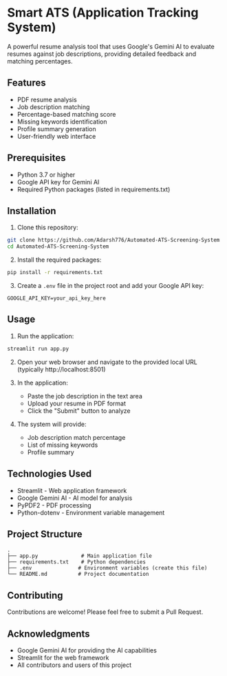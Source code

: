 # Smart ATS (Application Tracking System)

A powerful resume analysis tool that uses Google's Gemini AI to evaluate resumes against job descriptions, providing detailed feedback and matching percentages.

## Features

- PDF resume analysis
- Job description matching
- Percentage-based matching score
- Missing keywords identification
- Profile summary generation
- User-friendly web interface

## Prerequisites

- Python 3.7 or higher
- Google API key for Gemini AI
- Required Python packages (listed in requirements.txt)

## Installation

1. Clone this repository:
```bash
git clone https://github.com/Adarsh776/Automated-ATS-Screening-System
cd Automated-ATS-Screening-System
```

2. Install the required packages:
```bash
pip install -r requirements.txt
```

3. Create a `.env` file in the project root and add your Google API key:
```
GOOGLE_API_KEY=your_api_key_here
```

## Usage

1. Run the application:
```bash
streamlit run app.py
```

2. Open your web browser and navigate to the provided local URL (typically http://localhost:8501)

3. In the application:
   - Paste the job description in the text area
   - Upload your resume in PDF format
   - Click the "Submit" button to analyze

4. The system will provide:
   - Job description match percentage
   - List of missing keywords
   - Profile summary

## Technologies Used

- Streamlit - Web application framework
- Google Gemini AI - AI model for analysis
- PyPDF2 - PDF processing
- Python-dotenv - Environment variable management

## Project Structure

```
.
├── app.py              # Main application file
├── requirements.txt    # Python dependencies
├── .env               # Environment variables (create this file)
└── README.md          # Project documentation
```

## Contributing

Contributions are welcome! Please feel free to submit a Pull Request.


## Acknowledgments

- Google Gemini AI for providing the AI capabilities
- Streamlit for the web framework
- All contributors and users of this project 